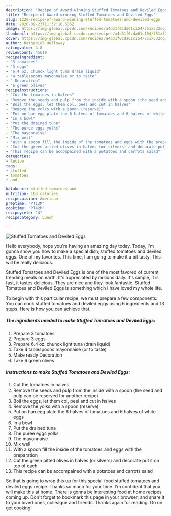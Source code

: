 ```yaml
---
description: "Recipe of Award-winning Stuffed Tomatoes and Deviled Eggs"
title: "Recipe of Award-winning Stuffed Tomatoes and Deviled Eggs"
slug: 1220-recipe-of-award-winning-stuffed-tomatoes-and-deviled-eggs
date: 2020-09-23T11:32:16.535Z
image: https://img-global.cpcdn.com/recipes/a4d31f0cda61c154/751x532cq70/stuffed-tomatoes-and-deviled-eggs-recipe-main-photo.jpg
thumbnail: https://img-global.cpcdn.com/recipes/a4d31f0cda61c154/751x532cq70/stuffed-tomatoes-and-deviled-eggs-recipe-main-photo.jpg
cover: https://img-global.cpcdn.com/recipes/a4d31f0cda61c154/751x532cq70/stuffed-tomatoes-and-deviled-eggs-recipe-main-photo.jpg
author: Nathaniel Holloway
ratingvalue: 4.8
reviewcount: 45619
recipeingredient:
- "3 tomatoes"
- "3 eggs"
- "6.4 oz. chunck light tuna drain liquid"
- "4 tablespoons mayonnaise or to taste"
- " Decoration"
- "6 green olives"
recipeinstructions:
- "Cut the tomatoes in halves"
- "Remove the seeds and pulp from the inside with a spoon (the seed and pulp can be reserved for another recipe)"
- "Boil the eggs, let them col, peel and cut in halves"
- "Remove the yolks with a spoon (reserve)"
- "Put on han egg plate the 6 halves of tomatoes and 6 halves of white eggs"
- "In a bowl"
- "Put the drained tuna"
- "The puree eggs yolks"
- "The mayonnaise"
- "Mix well"
- "With a spoon fill the inside of the tomatoes and eggs with the preparation"
- "Cut the green pitted olives in halves (or silvers) and decorate put it on top of each"
- "This recipe can be accompained with a potatoes and carrots salad"
categories:
- Recipe
tags:
- stuffed
- tomatoes
- and

katakunci: stuffed tomatoes and 
nutrition: 163 calories
recipecuisine: American
preptime: "PT13M"
cooktime: "PT42M"
recipeyield: "4"
recipecategory: Lunch

---
```



![Stuffed Tomatoes and Deviled Eggs](https://img-global.cpcdn.com/recipes/a4d31f0cda61c154/751x532cq70/stuffed-tomatoes-and-deviled-eggs-recipe-main-photo.jpg)

Hello everybody, hope you're having an amazing day today. Today, I'm gonna show you how to make a special dish, stuffed tomatoes and deviled eggs. One of my favorites. This time, I am going to make it a bit tasty. This will be really delicious.

Stuffed Tomatoes and Deviled Eggs is one of the most favored of current trending meals on earth. It's appreciated by millions daily. It's simple, it is fast, it tastes delicious. They are nice and they look fantastic. Stuffed Tomatoes and Deviled Eggs is something which I have loved my whole life.




To begin with this particular recipe, we must prepare a few components. You can cook stuffed tomatoes and deviled eggs using 6 ingredients and 13 steps. Here is how you can achieve that.

<!--inarticleads1-->

##### The ingredients needed to make Stuffed Tomatoes and Deviled Eggs:

1. Prepare 3 tomatoes
1. Prepare 3 eggs
1. Prepare 6.4 oz. chunck light tuna (drain liquid)
1. Take 4 tablespoons mayonnaise (or to taste)
1. Make ready  Decoration
1. Take 6 green olives




<!--inarticleads2-->

##### Instructions to make Stuffed Tomatoes and Deviled Eggs:

1. Cut the tomatoes in halves
1. Remove the seeds and pulp from the inside with a spoon (the seed and pulp can be reserved for another recipe)
1. Boil the eggs, let them col, peel and cut in halves
1. Remove the yolks with a spoon (reserve)
1. Put on han egg plate the 6 halves of tomatoes and 6 halves of white eggs
1. In a bowl
1. Put the drained tuna
1. The puree eggs yolks
1. The mayonnaise
1. Mix well
1. With a spoon fill the inside of the tomatoes and eggs with the preparation
1. Cut the green pitted olives in halves (or silvers) and decorate put it on top of each
1. This recipe can be accompained with a potatoes and carrots salad




So that is going to wrap this up for this special food stuffed tomatoes and deviled eggs recipe. Thanks so much for your time. I'm confident that you will make this at home. There is gonna be interesting food at home recipes coming up. Don't forget to bookmark this page in your browser, and share it to your loved ones, colleague and friends. Thanks again for reading. Go on get cooking!

